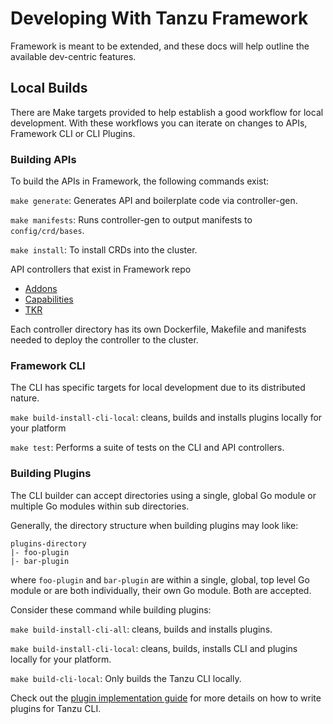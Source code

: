 # Developing With Tanzu Framework

Framework is meant to be extended, and these docs will help outline the available dev-centric features.

## Local Builds

There are Make targets provided to help establish a good workflow for local development.
With these workflows you can iterate on changes to APIs, Framework CLI or CLI Plugins.

### Building APIs

To build the APIs in Framework, the following commands exist:

`make generate`: Generates API and boilerplate code via controller-gen.

`make manifests`: Runs controller-gen to output manifests to `config/crd/bases`.

`make install`: To install CRDs into the cluster.

API controllers that exist in Framework repo
* [Addons](https://github.com/vmware-tanzu/tanzu-framework/tree/main/addons)
* [Capabilities](https://github.com/vmware-tanzu/tanzu-framework/tree/main/pkg/v1/sdk/capabilities)
* [TKR](https://github.com/vmware-tanzu/tanzu-framework/tree/main/pkg/v1/tkr)

Each controller directory has its own Dockerfile, Makefile and manifests needed to deploy the controller to the cluster.

### Framework CLI

The CLI has specific targets for local development due to its distributed nature.

`make build-install-cli-local`: cleans, builds and installs plugins locally for 
your platform

`make test`: Performs a suite of tests on the CLI and API controllers.

### Building Plugins

The CLI builder can accept directories using a single, global Go module
or multiple Go modules within sub directories.

Generally, the directory structure when building plugins may look like:

```
plugins-directory
|- foo-plugin
|- bar-plugin
```

where `foo-plugin` and `bar-plugin` are within a single, global, top level Go module
or are both individually, their own Go module. Both are accepted.

Consider these command while building plugins:

`make build-install-cli-all`: cleans, builds and installs plugins.

`make build-install-cli-local`: cleans, builds, installs CLI and plugins locally 
for your platform.

`make build-cli-local`: Only builds the Tanzu CLI locally.

Check out the [plugin implementation guide](../cli/plugin_implementation_guide.md) 
for more details on how to write plugins for Tanzu CLI.